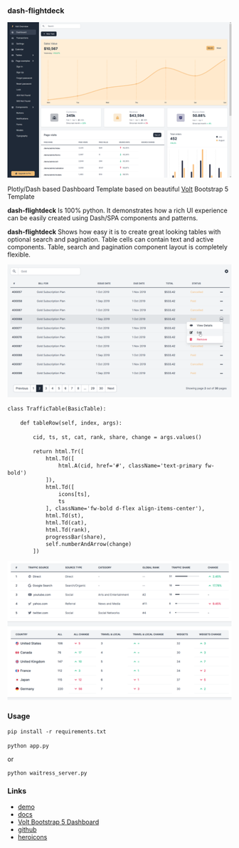 ### dash-flightdeck

![](doc/img/flightdeck-1.png)

Plotly/Dash based Dashboard Template based on beautiful [Volt](https://demo.themesberg.com/volt/) Bootstrap 5 Template

**dash-flightdeck** Is 100% python. It demonstrates how a rich UI experience can be easily
created using Dash/SPA components and patterns.

**dash-flightdeck** Shows how easy it is to create great looking tables with optional search and pagination. Table cells
can contain text and active components. Table, search and pagination component layout is completely flexible.

![](./doc/img/tables-1.png)

```
class TrafficTable(BasicTable):

    def tableRow(self, index, args):

        cid, ts, st, cat, rank, share, change = args.values()

        return html.Tr([
            html.Td([
                html.A(cid, href='#', className='text-primary fw-bold')
            ]),
            html.Td([
                icons[ts],
                ts
            ], className='fw-bold d-flex align-items-center'),
            html.Td(st),
            html.Td(cat),
            html.Td(rank),
            progressBar(share),
            self.numberAndArrow(change)
        ])
```

![](./doc/img/tables-2.png)

### Usage

    pip install -r requirements.txt

    python app.py

or

    python waitress_server.py

### Links

* [demo](https://demo.themesberg.com/volt/pages/dashboard/dashboard.html)
* [docs](https://themesberg.com/docs/volt-bootstrap-5-dashboard/getting-started/quick-start/)
* [Volt Bootstrap 5 Dashboard](https://demo.themesberg.com/volt/)
* [github](https://github.com/themesberg/volt-bootstrap-5-dashboard)
* [heroicons](https://heroicons.dev/)